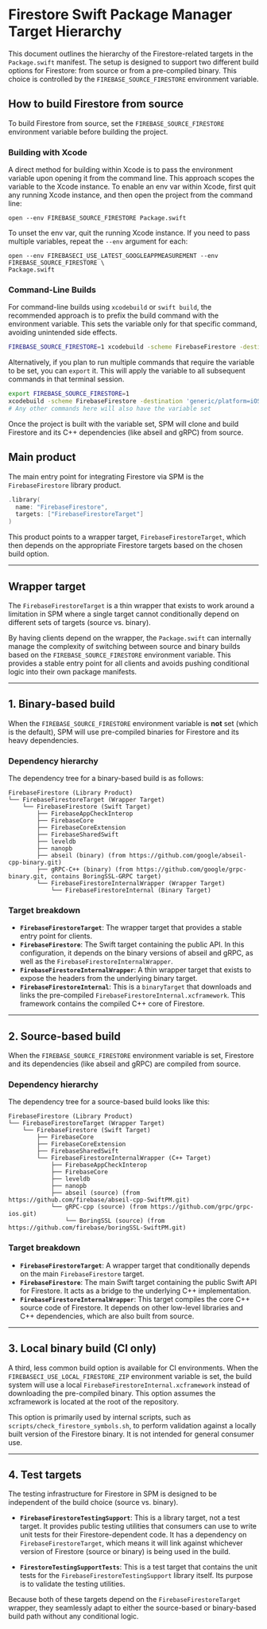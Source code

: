 # Firestore Swift Package Manager Target Hierarchy

This document outlines the hierarchy of the Firestore-related targets in the
`Package.swift` manifest. The setup is designed to support two different build
options for Firestore: from source or from a pre-compiled binary. This choice is
controlled by the `FIREBASE_SOURCE_FIRESTORE` environment variable.

## How to build Firestore from source

To build Firestore from source, set the `FIREBASE_SOURCE_FIRESTORE` environment
variable before building the project.

### Building with Xcode

A direct method for building within Xcode is to pass the environment variable upon
opening it from the command line. This approach scopes the variable to the Xcode instance.
To enable an env var within Xcode, first quit any running Xcode instance, and then open
the project from the command line:

```console
open --env FIREBASE_SOURCE_FIRESTORE Package.swift
```

To unset the env var, quit the running Xcode instance. If you need to pass multiple variables,
repeat the `--env` argument for each:
```console
open --env FIREBASECI_USE_LATEST_GOOGLEAPPMEASUREMENT --env FIREBASE_SOURCE_FIRESTORE \
Package.swift
```

### Command-Line Builds

For command-line builds using `xcodebuild` or `swift build`, the recommended approach is to
prefix the build command with the environment variable. This sets the variable only for that
specific command, avoiding unintended side effects.

```bash
FIREBASE_SOURCE_FIRESTORE=1 xcodebuild -scheme FirebaseFirestore -destination 'generic/platform=iOS'
```

Alternatively, if you plan to run multiple commands that require the variable to be set, you
can `export` it. This will apply the variable to all subsequent commands in that terminal
session.

```bash
export FIREBASE_SOURCE_FIRESTORE=1
xcodebuild -scheme FirebaseFirestore -destination 'generic/platform=iOS'
# Any other commands here will also have the variable set
```

Once the project is built with the variable set, SPM will clone and build Firestore and its C++
dependencies (like abseil and gRPC) from source.


## Main product

The main entry point for integrating Firestore via SPM is the
`FirebaseFirestore` library product.

```swift
.library(
  name: "FirebaseFirestore",
  targets: ["FirebaseFirestoreTarget"]
)
```

This product points to a wrapper target, `FirebaseFirestoreTarget`, which then
depends on the appropriate Firestore targets based on the chosen build option.

---

## Wrapper target

The `FirebaseFirestoreTarget` is a thin wrapper that exists to work around a
limitation in SPM where a single target cannot conditionally
depend on different sets of targets (source vs. binary).

By having clients depend on the wrapper, the `Package.swift` can internally
manage the complexity of switching between source and binary builds based on the
`FIREBASE_SOURCE_FIRESTORE` environment variable. This provides a stable entry
point for all clients and avoids pushing conditional logic into their own
package manifests.

---

## 1. Binary-based build

When the `FIREBASE_SOURCE_FIRESTORE` environment variable is **not** set (which is
the default), SPM will use pre-compiled binaries for Firestore
and its heavy dependencies.

### Dependency hierarchy

The dependency tree for a binary-based build is as follows:

```
FirebaseFirestore (Library Product)
└── FirebaseFirestoreTarget (Wrapper Target)
    └── FirebaseFirestore (Swift Target)
        ├── FirebaseAppCheckInterop
        ├── FirebaseCore
        ├── FirebaseCoreExtension
        ├── FirebaseSharedSwift
        ├── leveldb
        ├── nanopb
        ├── abseil (binary) (from https://github.com/google/abseil-cpp-binary.git)
        ├── gRPC-C++ (binary) (from https://github.com/google/grpc-binary.git, contains BoringSSL-GRPC target)
        └── FirebaseFirestoreInternalWrapper (Wrapper Target)
            └── FirebaseFirestoreInternal (Binary Target)
```

### Target breakdown

*   **`FirebaseFirestoreTarget`**: The wrapper target that provides a stable entry
    point for clients.
*   **`FirebaseFirestore`**: The Swift target containing the public API. In this
    configuration, it depends on the binary versions of abseil and gRPC, as
    well as the `FirebaseFirestoreInternalWrapper`.
*   **`FirebaseFirestoreInternalWrapper`**: A thin wrapper target that exists to
    expose the headers from the underlying binary target.
*   **`FirebaseFirestoreInternal`**: This is a `binaryTarget` that downloads and
    links the pre-compiled `FirebaseFirestoreInternal.xcframework`. This
    framework contains the compiled C++ core of Firestore.

---

## 2. Source-based build

When the `FIREBASE_SOURCE_FIRESTORE` environment variable is set, Firestore and
its dependencies (like abseil and gRPC) are compiled from source.

### Dependency hierarchy

The dependency tree for a source-based build looks like this:

```
FirebaseFirestore (Library Product)
└── FirebaseFirestoreTarget (Wrapper Target)
    └── FirebaseFirestore (Swift Target)
        ├── FirebaseCore
        ├── FirebaseCoreExtension
        ├── FirebaseSharedSwift
        └── FirebaseFirestoreInternalWrapper (C++ Target)
            ├── FirebaseAppCheckInterop
            ├── FirebaseCore
            ├── leveldb
            ├── nanopb
            ├── abseil (source) (from https://github.com/firebase/abseil-cpp-SwiftPM.git)
            └── gRPC-cpp (source) (from https://github.com/grpc/grpc-ios.git)
                └── BoringSSL (source) (from https://github.com/firebase/boringSSL-SwiftPM.git)
```

### Target breakdown

*   **`FirebaseFirestoreTarget`**: A wrapper target that conditionally depends on
    the main `FirebaseFirestore` target.
*   **`FirebaseFirestore`**: The main Swift target containing the public Swift
    API for Firestore. It acts as a bridge to the underlying C++
    implementation.
*   **`FirebaseFirestoreInternalWrapper`**: This target compiles the core C++
    source code of Firestore. It depends on other low-level libraries and C++
    dependencies, which are also built from source.

---

## 3. Local binary build (CI only)

A third, less common build option is available for CI environments. When the
`FIREBASECI_USE_LOCAL_FIRESTORE_ZIP` environment variable is set, the build
system will use a local `FirebaseFirestoreInternal.xcframework` instead of
downloading the pre-compiled binary. This option assumes the xcframework is
located at the root of the repository.

This option is primarily used by internal scripts, such as
`scripts/check_firestore_symbols.sh`, to perform validation against a locally
built version of the Firestore binary. It is not intended for general consumer
use.

---

## 4. Test targets

The testing infrastructure for Firestore in SPM is designed to
be independent of the build choice (source vs. binary).

*   **`FirebaseFirestoreTestingSupport`**: This is a library target, not a test
    target. It provides public testing utilities that consumers can use to write
    unit tests for their Firestore-dependent code. It has a dependency on
    `FirebaseFirestoreTarget`, which means it will link against whichever
    version of Firestore (source or binary) is being used in the build.

*   **`FirestoreTestingSupportTests`**: This is a test target that contains the
    unit tests for the `FirebaseFirestoreTestingSupport` library itself. Its
    purpose is to validate the testing utilities.

Because both of these targets depend on the `FirebaseFirestoreTarget` wrapper,
they seamlessly adapt to either the source-based or binary-based build path
without any conditional logic.
